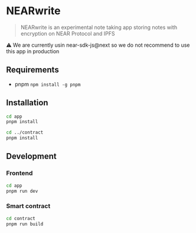 # NEARwrite

> NEARwrite is an experimental note taking app storing notes with encryption on NEAR Protocol and IPFS

⚠️ We are currently usin near-sdk-js@next so we do not recommend to use this app in production

## Requirements

- pnpm `npm install -g pnpm`

## Installation

```sh
cd app
pnpm install

cd ../contract
pnpm install
```

## Development

### Frontend

```sh
cd app
pnpm run dev
```

### Smart contract

```sh
cd contract
pnpm run build
```
